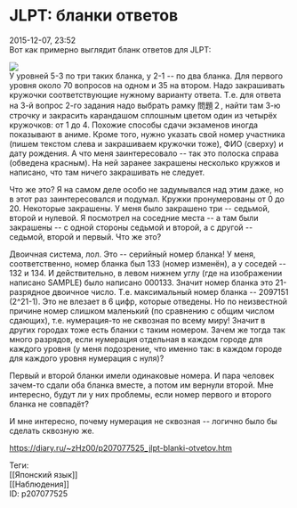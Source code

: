 JLPT: бланки ответов
=====================

   
 2015-12-07, 23:52   
  Вот как примерно выглядит бланк ответов для JLPT:   
   
   [![](https://i.imgur.com/1vTsyDRl.jpg)](https://i.imgur.com/1vTsyDR.jpg)     
 У уровней 5-3 по три таких бланка, у 2-1 -- по два бланка. Для первого уровня около 70 вопросов на одном и 35 на втором. Надо закрашивать кружочки соответствующие нужному варианту ответа. Т.е. для ответа на 3-й вопрос 2-го задания надо выбрать рамку 問題２, найти там 3-ю строчку и закрасить карандашом сплошным цветом один из четырёх кружочков: от 1 до 4. Похожие способы сдачи экзаменов иногда показывают в аниме. Кроме того, нужно указать свой номер участника (пишем текстом слева и закрашиваем кружочки тоже), ФИО (сверху) и дату рождения. А что меня заинтересовало -- так это полоска справа (обведена красным). На ней заранее закрашены несколько кружков и написано, что там ничего закрашивать не следует.   
   
 Что же это? Я на самом деле особо не задумывался над этим даже, но в этот раз заинтересовался и подумал. Кружки пронумерованы от 0 до 20. Некоторые закрашены. У меня было закрашено три -- седьмой, второй и нулевой. Я посмотрел на соседние места -- а там были закрашены -- с одной стороны седьмой и второй, а с другой -- седьмой, второй и первый. Что же это?   
   
 Двоичная система, лол. Это -- серийный номер бланка! У меня, соответственно, номер бланка был 133 (номер изменён), а у соседей -- 132 и 134. И действительно, в левом нижнем углу (где на изображении написано SAMPLE) было написано 000133. Значит номер бланка это 21-разрядное двоичное число. Т.е. максимальный номер бланка -- 2097151 (2^21-1). Это не влезает в 6 цифр, которые отведены. Но по неизвестной причине номер слишком маленький (по сравнению с общим числом сдающих), т.е. нумерация-то не сквозная по всему миру! Значит в других городах тоже есть бланки с таким номером. Зачем же тогда так много разрядов, если нумерация отдельная в каждом городе для каждого уровня (у меня подозрение, что именно так: в каждом городе для каждого уровня нумерация с нуля)?   
   
 Первый и второй бланки имели одинаковые номера. И пара человек зачем-то сдали оба бланка вместе, а потом им вернули второй. Мне интересно, будут ли у них проблемы, если номер первого и второго бланка не совпадёт?   
   
 И мне интересно, почему нумерация не сквозная -- логично было бы сделать сквозную же.   
    
 <https://diary.ru/~zHz00/p207077525_jlpt-blanki-otvetov.htm>   
   
 Теги:   
 [[Японский язык]]   
 [[Наблюдения]]   
 ID: p207077525